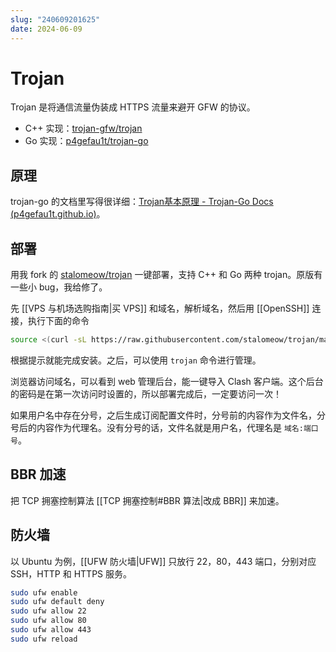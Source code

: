 ```yaml
---
slug: "240609201625"
date: 2024-06-09
---
```


# Trojan

Trojan 是将通信流量伪装成 HTTPS 流量来避开 GFW 的协议。

- C++ 实现：[trojan-gfw/trojan](https://github.com/trojan-gfw/trojan)
- Go 实现：[p4gefau1t/trojan-go](https://github.com/p4gefau1t/trojan-go)

## 原理

trojan-go 的文档里写得很详细：[Trojan基本原理 - Trojan-Go Docs (p4gefau1t.github.io)](https://p4gefau1t.github.io/trojan-go/basic/trojan/)。

## 部署

用我 fork 的 [stalomeow/trojan](https://github.com/stalomeow/trojan) 一键部署，支持 C++ 和 Go 两种 trojan。原版有一些小 bug，我给修了。

先 [[VPS 与机场选购指南|买 VPS]] 和域名，解析域名，然后用 [[OpenSSH]] 连接，执行下面的命令

``` bash
source <(curl -sL https://raw.githubusercontent.com/stalomeow/trojan/master/install.sh)
```

根据提示就能完成安装。之后，可以使用 `trojan` 命令进行管理。

浏览器访问域名，可以看到 web 管理后台，能一键导入 Clash 客户端。这个后台的密码是在第一次访问时设置的，所以部署完成后，一定要访问一次！

如果用户名中存在分号，之后生成订阅配置文件时，分号前的内容作为文件名，分号后的内容作为代理名。没有分号的话，文件名就是用户名，代理名是 `域名:端口号`。

## BBR 加速

把 TCP 拥塞控制算法 [[TCP 拥塞控制#BBR 算法|改成 BBR]] 来加速。

## 防火墙

以 Ubuntu 为例，[[UFW 防火墙|UFW]] 只放行 22，80，443 端口，分别对应 SSH，HTTP 和 HTTPS 服务。

``` bash
sudo ufw enable
sudo ufw default deny
sudo ufw allow 22
sudo ufw allow 80
sudo ufw allow 443
sudo ufw reload
```
